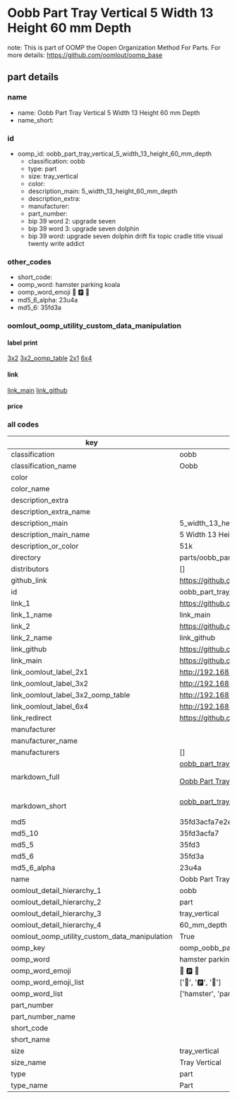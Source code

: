 # Oobb Part Tray Vertical 5 Width 13 Height 60 mm Depth  

note: This is part of OOMP the Oopen Organization Method For Parts. For more details: https://github.com/oomlout/oomp_base

##  part details
  







### name
* name: Oobb Part Tray Vertical 5 Width 13 Height 60 mm Depth
* name_short: 
### id
* oomp_id: oobb_part_tray_vertical_5_width_13_height_60_mm_depth
  * classification: oobb
  * type: part
  * size: tray_vertical
  * color: 
  * description_main: 5_width_13_height_60_mm_depth
  * description_extra: 
  * manufacturer: 
  * part_number: 
  * bip 39 word 2: upgrade seven
  * bip 39 word 3: upgrade seven dolphin
  * bip 39 word: upgrade seven dolphin drift fix topic cradle title visual twenty write addict

### other_codes
* short_code: 
* oomp_word: hamster parking koala
* oomp_word_emoji :hamster: :parking: :koala:
* md5_6_alpha: 23u4a
* md5_6: 35fd3a






### oomlout_oomp_utility_custom_data_manipulation
#### label print
[3x2](http://192.168.1.245:1112/?label=oomp%2023u4a)
[3x2_oomp_table](http://192.168.1.108:1112/?label=oomp%2023u4a)
[2x1](http://192.168.1.242:1112/?label=oomp%2023u4a)
[6x4](http://192.168.1.55:1112/?label=oomp%2023u4a)    

#### link

[link_main](https://github.com/oomlout/oomlout_oomp_version_1_messy/tree/main/parts/oobb_part_tray_vertical_5_width_13_height_60_mm_depth) [link_github](https://github.com/oomlout/oomlout_oomp_version_1_messy/tree/main/parts/oobb_part_tray_vertical_5_width_13_height_60_mm_depth)                             

#### price







### all codes 
| key | value |  
| --- | --- |  
| classification | oobb |  
| classification_name | Oobb |  
| color |  |  
| color_name |  |  
| description_extra |  |  
| description_extra_name |  |  
| description_main | 5_width_13_height_60_mm_depth |  
| description_main_name | 5 Width 13 Height 60 mm Depth |  
| description_or_color | 51k |  
| directory | parts/oobb_part_tray_vertical_5_width_13_height_60_mm_depth |  
| distributors | [] |  
| github_link | https://github.com/oomlout/oomlout_oomp_part_src/tree/main/parts/oobb_part_tray_vertical_5_width_13_height_60_mm_depth |  
| id | oobb_part_tray_vertical_5_width_13_height_60_mm_depth |  
| link_1 | https://github.com/oomlout/oomlout_oomp_version_1_messy/tree/main/parts/oobb_part_tray_vertical_5_width_13_height_60_mm_depth |  
| link_1_name | link_main |  
| link_2 | https://github.com/oomlout/oomlout_oomp_version_1_messy/tree/main/parts/oobb_part_tray_vertical_5_width_13_height_60_mm_depth |  
| link_2_name | link_github |  
| link_github | https://github.com/oomlout/oomlout_oomp_version_1_messy/tree/main/parts/oobb_part_tray_vertical_5_width_13_height_60_mm_depth |  
| link_main | https://github.com/oomlout/oomlout_oomp_version_1_messy/tree/main/parts/oobb_part_tray_vertical_5_width_13_height_60_mm_depth |  
| link_oomlout_label_2x1 | http://192.168.1.242:1112/?label=oomp%2023u4a |  
| link_oomlout_label_3x2 | http://192.168.1.245:1112/?label=oomp%2023u4a |  
| link_oomlout_label_3x2_oomp_table | http://192.168.1.108:1112/?label=oomp%2023u4a |  
| link_oomlout_label_6x4 | http://192.168.1.55:1112/?label=oomp%2023u4a |  
| link_redirect | https://github.com/oomlout/oomlout_oomp_version_1_messy/tree/main/parts/oobb_part_tray_vertical_5_width_13_height_60_mm_depth |  
| manufacturer |  |  
| manufacturer_name |  |  
| manufacturers | [] |  
| markdown_full | [oobb_part_tray_vertical_5_width_13_height_60_mm_depth](none)<br>[](none)<br>[Oobb Part Tray Vertical 5 Width 13 Height 60 Mm Depth](none)<br><br> |  
| markdown_short | [oobb_part_tray_vertical_5_width_13_height_60_mm_depth](none)<br><br> |  
| md5 | 35fd3acfa7e2e63f942c042c81b12f75 |  
| md5_10 | 35fd3acfa7 |  
| md5_5 | 35fd3 |  
| md5_6 | 35fd3a |  
| md5_6_alpha | 23u4a |  
| name | Oobb Part Tray Vertical 5 Width 13 Height 60 mm Depth |  
| oomlout_detail_hierarchy_1 | oobb |  
| oomlout_detail_hierarchy_2 | part |  
| oomlout_detail_hierarchy_3 | tray_vertical |  
| oomlout_detail_hierarchy_4 | 60_mm_depth |  
| oomlout_oomp_utility_custom_data_manipulation | True |  
| oomp_key | oomp_oobb_part_tray_vertical_5_width_13_height_60_mm_depth |  
| oomp_word | hamster parking koala |  
| oomp_word_emoji | :hamster: :parking: :koala: |  
| oomp_word_emoji_list | [':hamster:', ':parking:', ':koala:'] |  
| oomp_word_list | ['hamster', 'parking', 'koala'] |  
| part_number |  |  
| part_number_name |  |  
| short_code |  |  
| short_name |  |  
| size | tray_vertical |  
| size_name | Tray Vertical |  
| type | part |  
| type_name | Part |  

